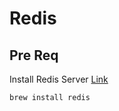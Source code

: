 # Redis
## Pre Req
Install Redis Server [Link](https://redis.io/docs/getting-started/installation/install-redis-on-mac-os/)
``` bash
brew install redis
```
